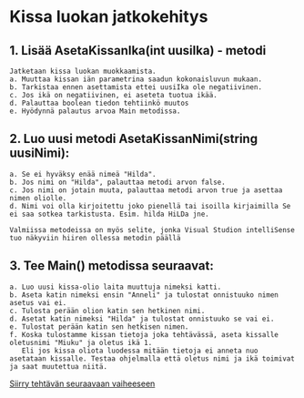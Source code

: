 # Kissa luokan jatkokehitys

## 1. Lisää AsetaKissanIka(int uusiIka) - metodi
	Jatketaan kissa luokan muokkaamista.
	a. Muuttaa kissan iän parametrina saadun kokonaisluvun mukaan.
	b. Tarkistaa ennen asettamista ettei uusiIka ole negatiivinen.
	c. Jos ikä on negatiivinen, ei aseteta tuotua ikää.
	d. Palauttaa boolean tiedon tehtiinkö muutos
	e. Hyödynnä palautus arvoa Main metodissa.

## 2. Luo uusi metodi AsetaKissanNimi(string uusiNimi):
	a. Se ei hyväksy enää nimeä "Hilda".
	b. Jos nimi on "Hilda", palauttaa metodi arvon false.
	c. Jos nimi on jotain muuta, palauttaa metodi arvon true ja asettaa nimen oliolle.
	d. Nimi voi olla kirjoitettu joko pienellä tai isoilla kirjaimilla Se ei saa sotkea tarkistusta. Esim. hilda HiLDa jne.
	
	Valmiissa metodeissa on myös selite, jonka Visual Studion intelliSense tuo näkyviin hiiren ollessa metodin päällä

## 3. Tee Main() metodissa seuraavat:
	a. Luo uusi kissa-olio laita muuttuja nimeksi katti. 
	b. Aseta katin nimeksi ensin "Anneli" ja tulostat onnistuuko nimen asetus vai ei.
	c. Tulosta perään olion katin sen hetkinen nimi.
	d. Asetat katin nimeksi "Hilda" ja tulostat onnistuuko se vai ei.
	e. Tulostat perään katin sen hetkisen nimen.
	f. Koska tulostamme kissan tietoja joka tehtävässä, aseta kissalle oletusnimi "Miuku" ja oletus ikä 1. 
	   Eli jos kissa oliota luodessa mitään tietoja ei anneta nuo asetataan kissalle. Testaa ohjelmalla että oletus nimi ja ikä toimivat ja saat muutettua niitä.

[Siirry tehtävän seuraavaan vaiheeseen](03_kissa.md)
